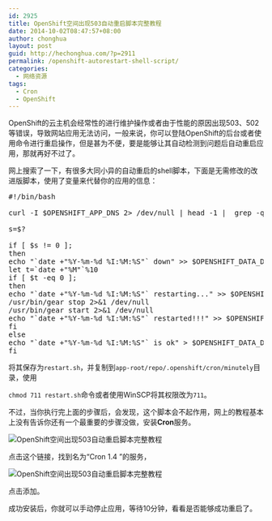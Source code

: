 ```yaml
---
id: 2925
title: OpenShift空间出现503自动重启脚本完整教程
date: 2014-10-02T08:47:57+08:00
author: chonghua
layout: post
guid: http://hechonghua.com/?p=2911
permalink: /openshift-autorestart-shell-script/
categories:
  - 网络资源
tags:
  - Cron
  - OpenShift
---
```

OpenShift的云主机会经常性的进行维护操作或者由于性能的原因出现503、502等错误，导致网站应用无法访问，一般来说，你可以登陆OpenShift的后台或者使用命令进行重启操作，但是甚为不便，要是能够让其自动检测到问题后自动重启应用，那就再好不过了。

<!--more-->

网上搜索了一下，有很多大同小异的自动重启的shell脚本，下面是无需修改的改进版脚本，使用了变量来代替你的应用的信息：

<pre>#!/bin/bash

curl -I $OPENSHIFT_APP_DNS 2&gt; /dev/null | head -1 |  grep -q '200|301|302'

s=$?

if [ $s != 0 ];
then
echo "`date +"%Y-%m-%d %I:%M:%S"` down" &gt;&gt; $OPENSHIFT_DATA_DIR/web_error.log
let t=`date +"%M"`%10
if [ $t -eq 0 ];
then
echo "`date +"%Y-%m-%d %I:%M:%S"` restarting..." &gt;&gt; $OPENSHIFT_DATA_DIR/web_error.log
/usr/bin/gear stop 2&gt;&1 /dev/null
/usr/bin/gear start 2&gt;&1 /dev/null
echo "`date +"%Y-%m-%d %I:%M:%S"` restarted!!!" &gt;&gt; $OPENSHIFT_DATA_DIR/web_error.log
fi
else
echo "`date +"%Y-%m-%d %I:%M:%S"` is ok" &gt; $OPENSHIFT_DATA_DIR/web_run.log
fi</pre>

将其保存为`restart.sh`，并复制到`app-root/repo/.openshift/cron/minutely`目录，使用

`chmod 711 restart.sh`命令或者使用WinSCP将其权限改为`711`。

不过，当你执行完上面的步骤后，会发现，这个脚本会不起作用，网上的教程基本上没有告诉你还有一个最重要的步骤没做，安装**Cron**服务。

![OpenShift空间出现503自动重启脚本完整教程](http://chonghua-1251666171.cos.ap-shanghai.myqcloud.com/Cartridges.png) 

点击这个链接，找到名为“Cron 1.4 ”的服务，

![OpenShift空间出现503自动重启脚本完整教程](http://chonghua-1251666171.cos.ap-shanghai.myqcloud.com/addCartridges.png) 

点击添加。

成功安装后，你就可以手动停止应用，等待10分钟，看看是否能够成功重启了。
